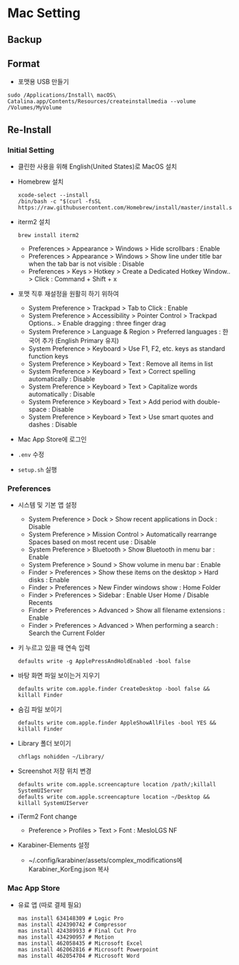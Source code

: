 # Mac Setting

## Backup

## Format

- 포맷용 USB 만들기

```shell
sudo /Applications/Install\ macOS\ Catalina.app/Contents/Resources/createinstallmedia --volume /Volumes/MyVolume
```

## Re-Install

### Initial Setting

- 클린한 사용을 위해 English(United States)로 MacOS 설치

- Homebrew 설치

  ```shell
  xcode-select --install
  /bin/bash -c "$(curl -fsSL https://raw.githubusercontent.com/Homebrew/install/master/install.sh)"
  ```

- iterm2 설치

  ```shell
  brew install iterm2
  ```

  - Preferences > Appearance > Windows > Hide scrollbars : Enable
  - Preferences > Appearance > Windows > Show line under title bar when the tab bar is not visible : Disable
  - Preferences > Keys > Hotkey > Create a Dedicated Hotkey Window.. > Click : Command + Shift + x

- 포맷 직후 재설정을 원활히 하기 위하여

  - System Preference > Trackpad > Tab to Click : Enable
  - System Preference > Accessibility > Pointer Control > Trackpad Options.. > Enable dragging : three finger drag
  - System Preference > Language & Region > Preferred languages : 한국어 추가 (English Primary 유지)
  - System Preference > Keyboard > Use F1, F2, etc. keys as standard function keys
  - System Preference > Keyboard > Text : Remove all items in list
  - System Preference > Keyboard > Text > Correct spelling automatically : Disable
  - System Preference > Keyboard > Text > Capitalize words automatically : Disable
  - System Preference > Keyboard > Text > Add period with double-space : Disable
  - System Preference > Keyboard > Text > Use smart quotes and dashes : Disable

- Mac App Store에 로그인

- `.env` 수정

- `setup.sh` 실행

### Preferences

- 시스템 및 기본 앱 설정

  - System Preference > Dock > Show recent applications in Dock : Disable
  - System Preference > Mission Control > Automatically rearrange Spaces based on most recent use : Disable
  - System Preference > Bluetooth > Show Bluetooth in menu bar : Enable
  - System Preference > Sound > Show volume in menu bar : Enable
  - Finder > Preferences > Show these items on the desktop > Hard disks : Enable
  - Finder > Preferences > New Finder windows show : Home Folder
  - Finder > Preferences > Sidebar : Enable User Home / Disable Recents
  - Finder > Preferences > Advanced > Show all filename extensions : Enable
  - Finder > Preferences > Advanced > When performing a search : Search the Current Folder

- 키 누르고 있을 때 연속 입력

  ```shell
  defaults write -g ApplePressAndHoldEnabled -bool false
  ```

- 바탕 화면 파일 보이는거 지우기

  ```shell
  defaults write com.apple.finder CreateDesktop -bool false && killall Finder
  ```

- 숨김 파일 보이기

  ```shell
  defaults write com.apple.finder AppleShowAllFiles -bool YES && killall Finder
  ```

- Library 폴더 보이기

  ```shell
  chflags nohidden ~/Library/
  ```

- Screenshot 저장 위치 변경

  ```shell
  defaults write com.apple.screencapture location /path/;killall SystemUIServer
  defaults write com.apple.screencapture location ~/Desktop && killall SystemUIServer
  ```

- iTerm2 Font change

  - Preference > Profiles > Text > Font : MesloLGS NF

- Karabiner-Elements 설정

  - ~/.config/karabiner/assets/complex_modifications에 Karabiner_KorEng.json 복사

### Mac App Store

- 유료 앱 (따로 결제 필요)

  ```shell
  mas install 634148309 # Logic Pro
  mas install 424390742 # Compressor
  mas install 424389933 # Final Cut Pro
  mas install 434290957 # Motion
  mas install 462058435 # Microsoft Excel
  mas install 462062816 # Microsoft Powerpoint
  mas install 462054704 # Microsoft Word
  ```
